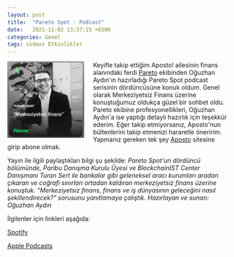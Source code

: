 ```yaml
---
layout: post
title:  "Pareto Spot - Podcast"
date:   2021-11-02 13:37:15 +0300
categories: Genel
tags: videos Etkinlikler
---
```



<img align="left" src="/assets/pareto-podcast-211101-400.jpg" style="width:35%; padding-right:20px"> Keyifle takip ettiğim Aposto! ailesinin finans alanındaki ferdi [Pareto](https://twitter.com/paretomag) ekibinden Oğuzhan Aydın'ın hazırladığı Pareto Spot podcast serisinin dördüncüsüne konuk oldum. Genel olarak Merkeziyetsiz Finans üzerine konuştuğumuz oldukça güzel bir sohbet oldu.  Pareto ekibine profesyonellikleri, Oğuzhan Aydın'a ise yaptığı detaylı hazırlık için teşekkür ederim. Eğer takip etmiyorsanız, Aposto'nun bültenlerini takip etmenizi hararetle öneririm. Yapmanız gereken tek şey [Aposto](https://apos.to/) sitesine girip abone olmak.  

Yayın ile ilgili paylaştıkları bilgi şu şekilde: 
*Pareto Spot'un dördüncü bölümünde, Paribu Danışma Kurulu Üyesi ve BlockchainIST Center Danışmanı Turan Sert ile bankalar gibi geleneksel aracı kurumları aradan çıkaran ve coğrafi sınırları ortadan kaldıran merkeziyetsiz finans üzerine konuştuk. "Merkeziyetsiz finans, finans ve iş dünyasının geleceğini nasıl şekillendirecek?" sorusunu yanıtlamaya çalıştık. Hazırlayan ve sunan: Oğuzhan Aydın*

İlgilenler için linkleri aşağıda: 

[Spotify](https://twitter.com/paretomag)

[Apple Podcasts](https://podcasts.apple.com/tr/podcast/gelece%C4%9Fi-konu%C5%9Fal%C4%B1m-blockchainin-yeni-g%C3%B6zdesi-nft-nedir/id1470228927?i=1000538668149&l=tr)

<br />

&nbsp;
